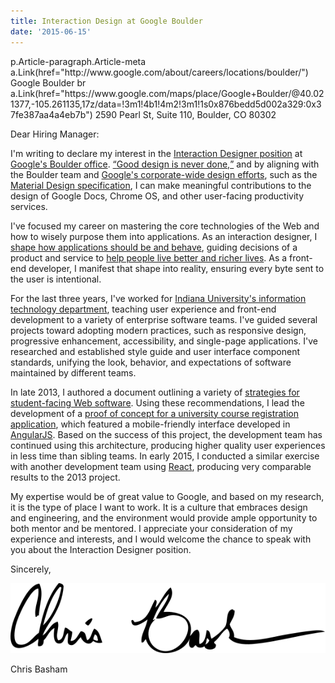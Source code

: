 ```yaml
---
title: Interaction Design at Google Boulder
date: '2015-06-15'
---
```


<jade>
p.Article-paragraph.Article-meta
  a.Link(href="http://www.google.com/about/careers/locations/boulder/") Google Boulder
  br
  a.Link(href="https://www.google.com/maps/place/Google+Boulder/@40.021377,-105.261135,17z/data=!3m1!4b1!4m2!3m1!1s0x876bedd5d002a329:0x37fe387aa4a4eb7b") 2590&nbsp;Pearl&nbsp;St, Suite&nbsp;110, Boulder,&nbsp;CO&nbsp;80302
</jade>

Dear Hiring Manager:

I'm writing to declare my interest in the [Interaction Designer position](https://www.google.com/about/careers/search?#!t=jo&jid=121465001) at [Google's Boulder office](http://www.google.com/about/careers/locations/boulder/). <a class="Link" href="http://www.google.com/design/about/"><q cite="http://www.google.com/design/about/">Good design is never done,</q></a> and by aligning with the Boulder team and [Google's corporate-wide design efforts](http://www.google.com/design/articles/welcome-to-the-new-google-design/), such as the [Material Design specification](https://www.google.com/design/spec/material-design/introduction.html), I can make meaningful contributions to the design of Google Docs, Chrome OS, and other user-facing productivity services.

I've focused my career on mastering the core technologies of the Web and how to wisely purpose them into applications. As an interaction designer, I [shape how applications should be and behave](/articles/storytellers/), guiding decisions of a product and service to [help people live better and richer lives](/articles/heartbeats/). As a front-end developer, I manifest that shape into reality, ensuring every byte sent to the user is intentional.

For the last three years, I've worked for [Indiana University's information technology department](https://uits.iu.edu/), teaching user experience and front-end development to a variety of enterprise software teams. I've guided several projects toward adopting modern practices, such as responsive design, progressive enhancement, accessibility, and single-page applications. I've researched and established style guide and user interface component standards, unifying the look, behavior, and expectations of software maintained by different teams.

In late 2013, I authored a document outlining a variety of [strategies for student-facing Web software](/articles/mobile-strategies-for-kuali-student/). Using these recommendations, I lead the development of a [proof of concept for a university course registration application](/work/ks-course-registration/), which featured a mobile-friendly interface developed in [AngularJS](https://angularjs.org/). Based on the success of this project, the development team has continued using this architecture, producing higher quality user experiences in less time than sibling teams. In early 2015, I conducted a similar exercise with another development team using [React](https://facebook.github.io/react/), producing very comparable results to the 2013 project.

My expertise would be of great value to Google, and based on my research, it is the type of place I want to work. It is a culture that embraces design and engineering, and the environment would provide ample opportunity to both mentor and be mentored. I appreciate your consideration of my experience and interests, and I would welcome the chance to speak with you about the Interaction Designer position.

Sincerely,

<img src="/assets/signature.svg" alt="signature of Chris Basham" class="Article-signature">

Chris Basham
